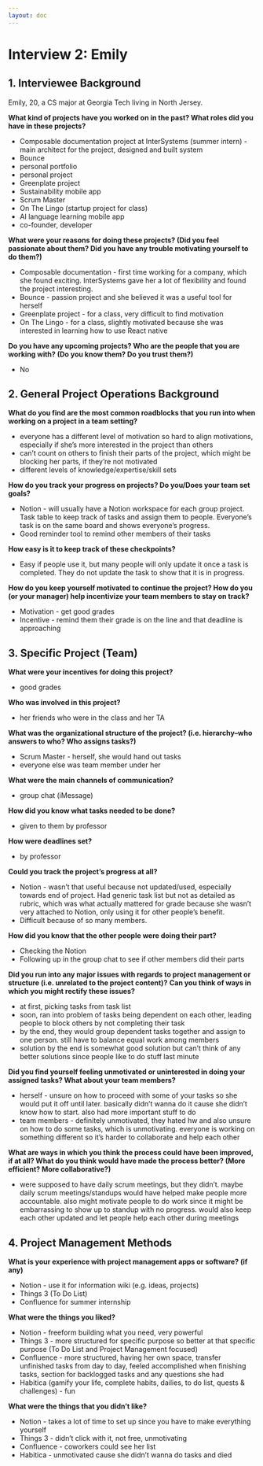 ```yaml
---
layout: doc
---
```


<script setup>
  import { withBase } from 'vitepress';
</script>

# Interview 2: Emily

## 1. Interviewee Background

Emily, 20, a CS major at Georgia Tech living in North Jersey.

**What kind of projects have you worked on in the past? What roles did you have in these projects?**

- Composable documentation project at InterSystems (summer intern) - main architect for the project, designed and built system
- Bounce
- personal portfolio
- personal project
- Greenplate project
- Sustainability mobile app
- Scrum Master
- On The Lingo (startup project for class)
- AI language learning mobile app
- co-founder, developer

**What were your reasons for doing these projects? (Did you feel passionate about them? Did you have any trouble motivating yourself to do them?)**

- Composable documentation - first time working for a company, which she found exciting. InterSystems gave her a lot of flexibility and found the project interesting.
- Bounce - passion project and she believed it was a useful tool for herself
- Greenplate project - for a class, very difficult to find motivation
- On The Lingo - for a class, slightly motivated because she was interested in learning how to use React native

**Do you have any upcoming projects? Who are the people that you are working with? (Do you know them? Do you trust them?)**

- No

## 2. General Project Operations Background

**What do you find are the most common roadblocks that you run into when working on a project in a team setting?**

- everyone has a different level of motivation so hard to align motivations, especially if she’s more interested in the project than others
- can’t count on others to finish their parts of the project, which might be blocking her parts, if they’re not motivated
- different levels of knowledge/expertise/skill sets

**How do you track your progress on projects? Do you/Does your team set goals?**

- Notion - will usually have a Notion workspace for each group project. Task table to keep track of tasks and assign them to people. Everyone’s task is on the same board and shows everyone’s progress.
- Good reminder tool to remind other members of their tasks

**How easy is it to keep track of these checkpoints?**

- Easy if people use it, but many people will only update it once a task is completed. They do not update the task to show that it is in progress.

**How do you keep yourself motivated to continue the project? How do you (or your manager) help incentivize your team members to stay on track?**

- Motivation - get good grades
- Incentive - remind them their grade is on the line and that deadline is approaching

## 3. Specific Project (Team)

**What were your incentives for doing this project?**

- good grades

**Who was involved in this project?**

- her friends who were in the class and her TA

**What was the organizational structure of the project? (i.e. hierarchy–who answers to who? Who assigns tasks?)**

- Scrum Master - herself, she would hand out tasks
- everyone else was team member under her

**What were the main channels of communication?**

- group chat (iMessage)

**How did you know what tasks needed to be done?**

- given to them by professor

**How were deadlines set?**

- by professor

**Could you track the project’s progress at all?**

- Notion - wasn’t that useful because not updated/used, especially towards end of project. Had generic task list but not as detailed as rubric, which was what actually mattered for grade because she wasn’t very attached to Notion, only using it for other people’s benefit.
- Difficult because of so many members.

**How did you know that the other people were doing their part?**

- Checking the Notion
- Following up in the group chat to see if other members did their parts

**Did you run into any major issues with regards to project management or structure (i.e. unrelated to the project content)?**
**Can you think of ways in which you might rectify these issues?**

- at first, picking tasks from task list
- soon, ran into problem of tasks being dependent on each other, leading people to block others by not completing their task
- by the end, they would group dependent tasks together and assign to one person. still have to balance equal work among members
- solution by the end is somewhat good solution but can’t think of any better solutions since people like to do stuff last minute

**Did you find yourself feeling unmotivated or uninterested in doing your assigned tasks? What about your team members?**

- herself - unsure on how to proceed with some of your tasks so she would put it off until later. basically didn’t wanna do it cause she didn’t know how to start. also had more important stuff to do
- team members - definitely unmotivated, they hated hw and also unsure on how to do some tasks, which is unmotivating. everyone is working on something different so it’s harder to collaborate and help each other

**What are ways in which you think the process could have been improved, if at all? What do you think would have made the process better? (More efficient? More collaborative?)**

- were supposed to have daily scrum meetings, but they didn’t. maybe daily scrum meetings/standups would have helped make people more accountable. also might motivate people to do work since it might be embarrassing to show up to standup with no progress. would also keep each other updated and let people help each other during meetings

## 4. Project Management Methods

**What is your experience with project management apps or software? (if any)**

- Notion - use it for information wiki (e.g. ideas, projects)
- Things 3 (To Do List)
- Confluence for summer internship

**What were the things you liked?**

- Notion - freeform building what you need, very powerful
- Things 3 - more structured for specific purpose so better at that specific purpose (To Do List and Project Management focused)
- Confluence - more structured, having her own space, transfer unfinished tasks from day to day, feeled accomplished when finishing tasks, section for backlogged tasks and any questions she had
- Habitica (gamify your life, complete habits, dailies, to do list, quests & challenges) - fun

**What were the things that you didn’t like?**

- Notion - takes a lot of time to set up since you have to make everything yourself
- Things 3 - didn’t click with it, not free, unmotivating
- Confluence - coworkers could see her list
- Habitica - unmotivated cause she didn’t wanna do tasks and died
